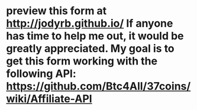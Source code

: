 preview this form at http://jodyrb.github.io/ If anyone has time to help me out, it would be greatly appreciated. My goal is to get this form working with the following API: https://github.com/Btc4All/37coins/wiki/Affiliate-API 
================
